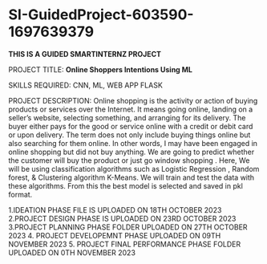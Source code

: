 # SI-GuidedProject-603590-1697639379

**THIS IS A GUIDED SMARTINTERNZ PROJECT**

PROJECT TITLE:
**Online Shoppers Intentions Using ML**

SKILLS REQUIRED:
CNN, ML, WEB APP FLASK

PROJECT DESCRIPTION:
Online shopping is the activity or action of buying products or services over the Internet. 
It means going online, landing on a seller’s website, selecting something, and arranging for its delivery. 
The buyer either pays for the good or service online with a credit or debit card or upon delivery. 
The term does not only include buying things online but also searching for them online. 
In other words, I may have been engaged in online shopping but did not buy anything.
We are going to predict whether the customer will buy the product or just go window shopping . 
Here, We will be using classification algorithms such as Logistic Regression , Random forest, & Clustering algorithm K-Means.
We will train and test the data with these algorithms. From this the best model is selected and saved in pkl format.

1.IDEATION PHASE FILE IS UPLOADED ON 18TH OCTOBER 2023
2.PROJECT DESIGN PHASE IS UPLOADED ON 23RD OCTOBER 2023
3.PROJECT PLANNING PHASE FOLDER UPLOADED ON 27TH OCTOBER 2023
4. PROJECT DEVELOPEMNT PHASE UPLOADED ON 09TH NOVEMBER 2023
5. PROJECT FINAL PERFORMANCE PHASE FOLDER UPLOADED ON 0TH NOVEMBER 2023

